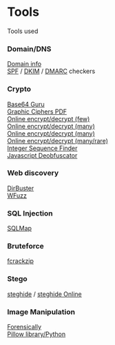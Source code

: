 # Tools
Tools used
<br>

### Domain/DNS
[Domain info](http://websiteoutlook.com/)<br>
[SPF](https://www.dmarcanalyzer.com/es/spf-3/checker/) / [DKIM](https://www.dmarcanalyzer.com/es/dkim-3/dkim-record-check/) / [DMARC](https://www.dmarcanalyzer.com/es/dmarc-3/dmarc-record-check/) checkers

### Crypto
[Base64 Guru](https://base64.guru/converter/decode/file)<br>
[Graphic Ciphers PDF](https://geoleaks.com/MIJN_CODEBOEK_DEEL_3.pdf)<br>
[Online encrypt/decrypt (few)](https://cryptii.com/)<br>
[Online encrypt/decrypt (many)](http://icyberchef.com/)<br>
[Online encrypt/decrypt (many)](https://asecuritysite.com/encryption/)<br>
[Online encrypt/decrypt (many/rare)](https://www.dcode.fr/)<br>
[Integer Sequence Finder](http://oeis.org/)<br>
[Javascript Deobfuscator](https://lelinhtinh.github.io/de4js/)

### Web discovery
[DirBuster](https://sourceforge.net/projects/dirbuster/)<br>
[WFuzz](https://github.com/xmendez/wfuzz)

### SQL Injection
[SQLMap](http://sqlmap.org/)

### Bruteforce
[fcrackzip](http://manpages.ubuntu.com/manpages/precise/en/man1/fcrackzip.1.html)

### Stego
[steghide](http://steghide.sourceforge.net/) / [steghide Online](https://futureboy.us/stegano/decinput.html)

### Image Manipulation
[Forensically](https://29a.ch/photo-forensics/#pca)<br>
[Pillow library/Python](https://pillow.readthedocs.io/en/stable/index.html)
